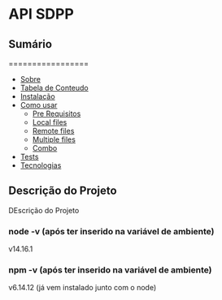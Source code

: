 # API SDPP

## Sumário
=================
<!--ts-->
   * [Sobre](#Sobre)
   * [Tabela de Conteudo](#tabela-de-conteudo)
   * [Instalação](#instalacao)
   * [Como usar](#como-usar)
      * [Pre Requisitos](#pre-requisitos)
      * [Local files](#local-files)
      * [Remote files](#remote-files)
      * [Multiple files](#multiple-files)
      * [Combo](#combo)
   * [Tests](#testes)
   * [Tecnologias](#tecnologias)
<!--te-->

## Descrição do Projeto
<p align="left">DEscrição do Projeto</p>

### node -v (após ter inserido na variável de ambiente)
v14.16.1

### npm -v (após ter inserido na variável de ambiente)
v6.14.12 (já vem instalado junto com o node)
